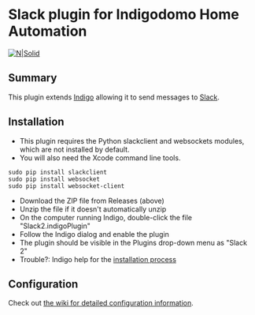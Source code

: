 # Slack plugin for Indigodomo Home Automation

[![N|Solid](http://forums.indigodomo.com/static/www/images/wordmark.png)](http://indigodomo.com)

## Summary
This plugin extends [Indigo](http://www.indigodomo.com) allowing it to send messages to [Slack](https://slack.com).

## Installation

* This plugin requires the Python slackclient and websockets modules, which are not installed by default.  
* You will also need the Xcode command line tools.

```
sudo pip install slackclient
sudo pip install websocket
sudo pip install websocket-client
```  

* Download the ZIP file from Releases (above)
* Unzip the file if it doesn't automatically unzip
* On the computer running Indigo, double-click the file "Slack2.indigoPlugin"
* Follow the Indigo dialog and enable the plugin
* The plugin should be visible in the Plugins drop-down menu as "Slack 2"
* Trouble?: Indigo help for the [installation process](http://wiki.indigodomo.com/doku.php?id=indigo_6_documentation:getting_started)

## Configuration
Check out [the wiki for detailed configuration information](https://github.com/FlyingDiver/Indigo-Slack2/wiki).

